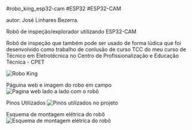 #robo_king_esp32-cam 
#ESP32
#ESP32-CAM

autor: José Linhares Bezerra.

Robô de inspeção/explorador utilizando ESP32-CAM

Robô de inspeção que também pode ser usado de forma lúdica que foi desenvolvido como trabalho de conlusão de curso TCC
do meu curso de Técnico em Eletrotécnica no Centro de Profissionalização e Educação Técnica - CPET



![Robo King](https://github.com/LinharesKing/robo_king_esp32-cam/assets/157310295/acfdd7f2-6500-42f7-a306-3c3a454d2b9c)

Páguina web e imagem do robo em campo
![Pagina web lado a lado com o robô](https://github.com/LinharesKing/robo_king_esp32-cam/assets/157310295/a51c56a8-2ca6-4dec-ab44-ab2cfbc5ccee)


Pinos Utilizados
![Pinos utilizados no projeto](https://github.com/LinharesKing/robo_king_esp32-cam/assets/157310295/0ccc3b0e-6d88-48a3-82c3-4d06419904b6)

Esquema de montagem elétrica do robô
![Esquema de montagem elétrica do robô](https://github.com/LinharesKing/robo_king_esp32-cam/assets/157310295/27b3ad0d-e1a6-4eeb-bba1-6140d9ecb33d)




